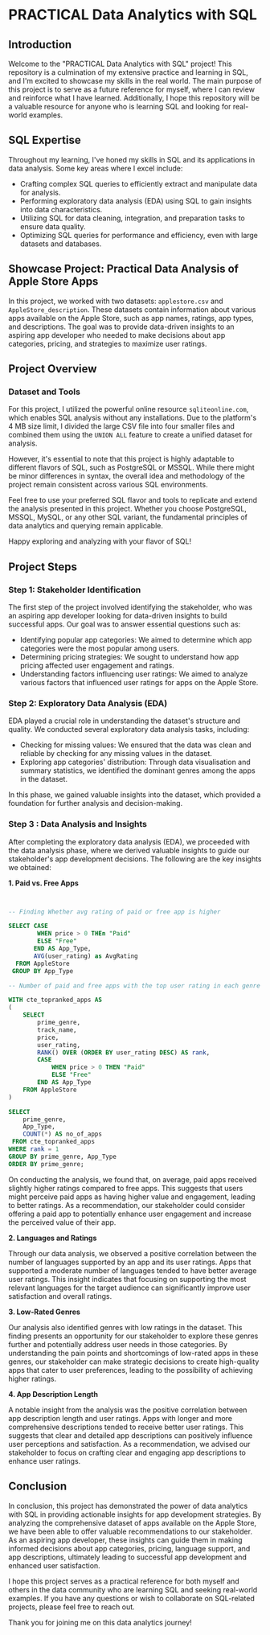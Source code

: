 
# PRACTICAL Data Analytics with SQL

## **Introduction**

Welcome to the "PRACTICAL Data Analytics with SQL" project! This repository is a culmination of my extensive practice and learning in SQL, and I'm excited to showcase my skills in the real world. The main purpose of this project is to serve as a future reference for myself, where I can review and reinforce what I have learned. Additionally, I hope this repository will be a valuable resource for anyone who is learning SQL and looking for real-world examples.

## SQL Expertise

Throughout my learning, I've honed my skills in SQL and its applications in data analysis. Some key areas where I excel include:

- Crafting complex SQL queries to efficiently extract and manipulate data for analysis.
- Performing exploratory data analysis (EDA) using SQL to gain insights into data characteristics.
- Utilizing SQL for data cleaning, integration, and preparation tasks to ensure data quality.
- Optimizing SQL queries for performance and efficiency, even with large datasets and databases.

## Showcase Project: Practical Data Analysis of Apple Store Apps

In this project, we worked with two datasets: `applestore.csv` and `AppleStore_description`. These datasets contain information about various apps available on the Apple Store, such as app names, ratings, app types, and descriptions. The goal was to provide data-driven insights to an aspiring app developer who needed to make decisions about app categories, pricing, and strategies to maximize user ratings.

## Project Overview

### Dataset and Tools

For this project, I utilized the powerful online resource `sqliteonline.com`, which enables SQL analysis without any installations. Due to the platform's 4 MB size limit, I divided the large CSV file into four smaller files and combined them using the `UNION ALL` feature to create a unified dataset for analysis.

However, it's essential to note that this project is highly adaptable to different flavors of SQL, such as PostgreSQL or MSSQL. While there might be minor differences in syntax, the overall idea and methodology of the project remain consistent across various SQL environments.

Feel free to use your preferred SQL flavor and tools to replicate and extend the analysis presented in this project. Whether you choose PostgreSQL, MSSQL, MySQL, or any other SQL variant, the fundamental principles of data analytics and querying remain applicable.

Happy exploring and analyzing with your flavor of SQL!

## Project Steps

### Step 1: Stakeholder Identification

The first step of the project involved identifying the stakeholder, who was an aspiring app developer looking for data-driven insights to build successful apps. Our goal was to answer essential questions such as:

- Identifying popular app categories: We aimed to determine which app categories were the most popular among users.
- Determining pricing strategies: We sought to understand how app pricing affected user engagement and ratings.
- Understanding factors influencing user ratings: We aimed to analyze various factors that influenced user ratings for apps on the Apple Store.

### Step 2: Exploratory Data Analysis (EDA)

EDA played a crucial role in understanding the dataset's structure and quality. We conducted several exploratory data analysis tasks, including:

- Checking for missing values: We ensured that the data was clean and reliable by checking for any missing values in the dataset.
- Exploring app categories' distribution: Through data visualisation and summary statistics, we identified the dominant genres among the apps in the dataset.

In this phase, we gained valuable insights into the dataset, which provided a foundation for further analysis and decision-making.

### Step 3 : Data Analysis and Insights

After completing the exploratory data analysis (EDA), we proceeded with the data analysis phase, where we derived valuable insights to guide our stakeholder's app development decisions. The following are the key insights we obtained:

**1. Paid vs. Free Apps**


```sql


-- Finding Whether avg rating of paid or free app is higher 

SELECT CASE
        WHEN price > 0 THEn "Paid"
        ELSE "Free" 
       END AS App_Type,
       AVG(user_rating) as AvgRating
  FROM AppleStore
 GROUP BY App_Type

-- Number of paid and free apps with the top user rating in each genre

WITH cte_topranked_apps AS
(
    SELECT
        prime_genre,
        track_name,
        price,
        user_rating,
        RANK() OVER (ORDER BY user_rating DESC) AS rank,
        CASE
            WHEN price > 0 THEN "Paid"
            ELSE "Free" 
        END AS App_Type
    FROM AppleStore
)

SELECT
    prime_genre,
    App_Type,
    COUNT(*) AS no_of_apps
 FROM cte_topranked_apps
WHERE rank = 1
GROUP BY prime_genre, App_Type
ORDER BY prime_genre;

```


On conducting the analysis, we found that, on average, paid apps received slightly higher ratings compared to free apps. This suggests that users might perceive paid apps as having higher value and engagement, leading to better ratings. As a recommendation, our stakeholder could consider offering a paid app to potentially enhance user engagement and increase the perceived value of their app.

**2. Languages and Ratings**

Through our data analysis, we observed a positive correlation between the number of languages supported by an app and its user ratings. Apps that supported a moderate number of languages tended to have better average user ratings. This insight indicates that focusing on supporting the most relevant languages for the target audience can significantly improve user satisfaction and overall ratings.

**3. Low-Rated Genres**

Our analysis also identified genres with low ratings in the dataset. This finding presents an opportunity for our stakeholder to explore these genres further and potentially address user needs in those categories. By understanding the pain points and shortcomings of low-rated apps in these genres, our stakeholder can make strategic decisions to create high-quality apps that cater to user preferences, leading to the possibility of achieving higher ratings.

**4. App Description Length**

A notable insight from the analysis was the positive correlation between app description length and user ratings. Apps with longer and more comprehensive descriptions tended to receive better user ratings. This suggests that clear and detailed app descriptions can positively influence user perceptions and satisfaction. As a recommendation, we advised our stakeholder to focus on crafting clear and engaging app descriptions to enhance user ratings.

## Conclusion

In conclusion, this project has demonstrated the power of data analytics with SQL in providing actionable insights for app development strategies. By analyzing the comprehensive dataset of apps available on the Apple Store, we have been able to offer valuable recommendations to our stakeholder. As an aspiring app developer, these insights can guide them in making informed decisions about app categories, pricing, language support, and app descriptions, ultimately leading to successful app development and enhanced user satisfaction.

I hope this project serves as a practical reference for both myself and others in the data community who are learning SQL and seeking real-world examples. If you have any questions or wish to collaborate on SQL-related projects, please feel free to reach out.

Thank you for joining me on this data analytics journey!
